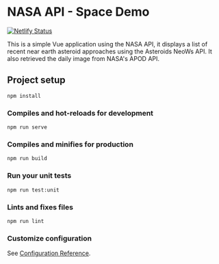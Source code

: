 # NASA API - Space Demo

[![Netlify Status](https://api.netlify.com/api/v1/badges/0c9b850d-9ba2-4649-869f-ed9cb9aceb06/deploy-status)](https://app.netlify.com/sites/goofy-raman-a43191/deploys)

This is a simple Vue application using the NASA API, it displays a list of recent near earth asteroid approaches using the Asteroids NeoWs API. It also retrieved the daily image from NASA's APOD API.

## Project setup
```
npm install
```

### Compiles and hot-reloads for development
```
npm run serve
```

### Compiles and minifies for production
```
npm run build
```

### Run your unit tests
```
npm run test:unit
```

### Lints and fixes files
```
npm run lint
```

### Customize configuration
See [Configuration Reference](https://cli.vuejs.org/config/).
